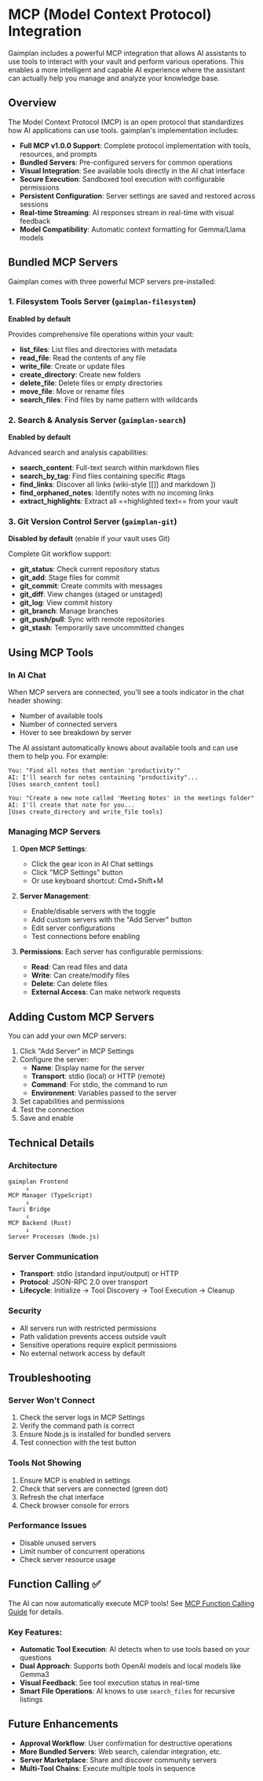 # MCP (Model Context Protocol) Integration

Gaimplan includes a powerful MCP integration that allows AI assistants to use tools to interact with your vault and perform various operations. This enables a more intelligent and capable AI experience where the assistant can actually help you manage and analyze your knowledge base.

## Overview

The Model Context Protocol (MCP) is an open protocol that standardizes how AI applications can use tools. gaimplan's implementation includes:

- **Full MCP v1.0.0 Support**: Complete protocol implementation with tools, resources, and prompts
- **Bundled Servers**: Pre-configured servers for common operations
- **Visual Integration**: See available tools directly in the AI chat interface
- **Secure Execution**: Sandboxed tool execution with configurable permissions
- **Persistent Configuration**: Server settings are saved and restored across sessions
- **Real-time Streaming**: AI responses stream in real-time with visual feedback
- **Model Compatibility**: Automatic context formatting for Gemma/Llama models

## Bundled MCP Servers

Gaimplan comes with three powerful MCP servers pre-installed:

### 1. Filesystem Tools Server (`gaimplan-filesystem`)
**Enabled by default**

Provides comprehensive file operations within your vault:
- **list_files**: List files and directories with metadata
- **read_file**: Read the contents of any file
- **write_file**: Create or update files
- **create_directory**: Create new folders
- **delete_file**: Delete files or empty directories
- **move_file**: Move or rename files
- **search_files**: Find files by name pattern with wildcards

### 2. Search & Analysis Server (`gaimplan-search`)
**Enabled by default**

Advanced search and analysis capabilities:
- **search_content**: Full-text search within markdown files
- **search_by_tag**: Find files containing specific #tags
- **find_links**: Discover all links (wiki-style [[]] and markdown []()])
- **find_orphaned_notes**: Identify notes with no incoming links
- **extract_highlights**: Extract all ==highlighted text== from your vault

### 3. Git Version Control Server (`gaimplan-git`)
**Disabled by default** (enable if your vault uses Git)

Complete Git workflow support:
- **git_status**: Check current repository status
- **git_add**: Stage files for commit
- **git_commit**: Create commits with messages
- **git_diff**: View changes (staged or unstaged)
- **git_log**: View commit history
- **git_branch**: Manage branches
- **git_push/pull**: Sync with remote repositories
- **git_stash**: Temporarily save uncommitted changes

## Using MCP Tools

### In AI Chat

When MCP servers are connected, you'll see a tools indicator in the chat header showing:
- Number of available tools
- Number of connected servers
- Hover to see breakdown by server

The AI assistant automatically knows about available tools and can use them to help you. For example:

```
You: "Find all notes that mention 'productivity'"
AI: I'll search for notes containing "productivity"...
[Uses search_content tool]
```

```
You: "Create a new note called 'Meeting Notes' in the meetings folder"
AI: I'll create that note for you...
[Uses create_directory and write_file tools]
```

### Managing MCP Servers

1. **Open MCP Settings**: 
   - Click the gear icon in AI Chat settings
   - Click "MCP Settings" button
   - Or use keyboard shortcut: Cmd+Shift+M

2. **Server Management**:
   - Enable/disable servers with the toggle
   - Add custom servers with the "Add Server" button
   - Edit server configurations
   - Test connections before enabling

3. **Permissions**:
   Each server has configurable permissions:
   - **Read**: Can read files and data
   - **Write**: Can create/modify files
   - **Delete**: Can delete files
   - **External Access**: Can make network requests

## Adding Custom MCP Servers

You can add your own MCP servers:

1. Click "Add Server" in MCP Settings
2. Configure the server:
   - **Name**: Display name for the server
   - **Transport**: stdio (local) or HTTP (remote)
   - **Command**: For stdio, the command to run
   - **Environment**: Variables passed to the server
3. Set capabilities and permissions
4. Test the connection
5. Save and enable

## Technical Details

### Architecture

```
gaimplan Frontend
     ↓
MCP Manager (TypeScript)
     ↓
Tauri Bridge
     ↓
MCP Backend (Rust)
     ↓
Server Processes (Node.js)
```

### Server Communication

- **Transport**: stdio (standard input/output) or HTTP
- **Protocol**: JSON-RPC 2.0 over transport
- **Lifecycle**: Initialize → Tool Discovery → Tool Execution → Cleanup

### Security

- All servers run with restricted permissions
- Path validation prevents access outside vault
- Sensitive operations require explicit permissions
- No external network access by default

## Troubleshooting

### Server Won't Connect
1. Check the server logs in MCP Settings
2. Verify the command path is correct
3. Ensure Node.js is installed for bundled servers
4. Test connection with the test button

### Tools Not Showing
1. Ensure MCP is enabled in settings
2. Check that servers are connected (green dot)
3. Refresh the chat interface
4. Check browser console for errors

### Performance Issues
- Disable unused servers
- Limit number of concurrent operations
- Check server resource usage

## Function Calling ✅

The AI can now automatically execute MCP tools! See [MCP Function Calling Guide](./MCP_FUNCTION_CALLING.md) for details.

### Key Features:
- **Automatic Tool Execution**: AI detects when to use tools based on your questions
- **Dual Approach**: Supports both OpenAI models and local models like Gemma3
- **Visual Feedback**: See tool execution status in real-time
- **Smart File Operations**: AI knows to use `search_files` for recursive listings

## Future Enhancements

- **Approval Workflow**: User confirmation for destructive operations
- **More Bundled Servers**: Web search, calendar integration, etc.
- **Server Marketplace**: Share and discover community servers
- **Multi-Tool Chains**: Execute multiple tools in sequence
